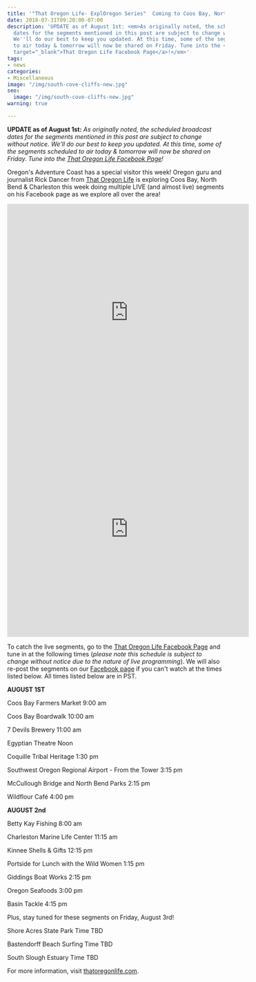 ```yaml
---
title: '"That Oregon Life- ExplOregon Series"  Coming to Coos Bay, North Bend & Charleston!'
date: 2018-07-31T09:20:00-07:00
description: 'UPDATE as of August 1st: <em>As originally noted, the scheduled broadcast
  dates for the segments mentioned in this post are subject to change without notice.
  We''ll do our best to keep you updated. At this time, some of the segments scheduled
  to air today & tomorrow will now be shared on Friday. Tune into the <a href="https://www.facebook.com/ThatOregonLife/"
  target="_blank">That Oregon Life Facebook Page</a>!</em>'
tags:
- news
categories:
- Miscellaneous
image: "/img/south-cove-cliffs-new.jpg"
seo:
  image: "/img/south-cove-cliffs-new.jpg"
warning: true

---
```

<strong>UPDATE as of August 1st:</strong> <em>As originally noted, the scheduled broadcast dates for the segments mentioned in this post are subject to change without notice. We'll do our best to keep you updated. At this time, some of the segments scheduled to air today &amp; tomorrow will now be shared on Friday. Tune into the <a href="https://www.facebook.com/ThatOregonLife/">That Oregon Life Facebook Page</a>!</em>



Oregon's Adventure Coast has a special visitor this week! Oregon guru and journalist Rick Dancer from <a href="https://www.facebook.com/ThatOregonLife" target="_blank" rel="noopener noreferrer">That Oregon Life</a> is exploring Coos Bay, North Bend &amp; Charleston this week doing multiple LIVE (and almost live) segments on his Facebook page as we explore all over the area!



<iframe style="border: none; overflow: hidden;" src="https://www.facebook.com/plugins/video.php?href=https%3A%2F%2Fwww.facebook.com%2FThatOregonLife%2Fvideos%2F1759631577468602%2F&amp;show_text=1&amp;width=560" width="560" height="501" frameborder="0" scrolling="no" allowfullscreen="allowfullscreen"></iframe>



<iframe style="border: none; overflow: hidden;" src="https://www.facebook.com/plugins/video.php?href=https%3A%2F%2Fwww.facebook.com%2FThatOregonLife%2Fvideos%2F1765962150168878%2F&amp;show_text=1&amp;width=560" width="560" height="501" frameborder="0" scrolling="no" allowfullscreen="allowfullscreen"></iframe>



To catch the live segments, go to the <a href="https://www.facebook.com/ThatOregonLife/">That Oregon Life Facebook Page</a> and tune in at the following times (<em>please note</em><em> this schedule is subject to change without notice due to the nature of live programming</em>). We will also re-post the segments on our <a href="https://www.facebook.com/OregonsAdventureCoast/">Facebook page</a> if you can't watch at the times listed below. All times listed below are in PST.



<strong>AUGUST 1ST</strong>

Coos Bay Farmers Market 9:00 am

Coos Bay Boardwalk 10:00 am

7 Devils Brewery 11:00 am

Egyptian Theatre Noon

Coquille Tribal Heritage 1:30 pm

Southwest Oregon Regional Airport - From the Tower 3:15 pm

McCullough Bridge and North Bend Parks 2:15 pm

Wildflour Café 4:00 pm



<strong>AUGUST 2nd</strong>

Betty Kay Fishing 8:00 am

Charleston Marine Life Center 11:15 am

Kinnee Shells &amp; Gifts 12:15 pm

Portside for Lunch with the Wild Women 1:15 pm

Giddings Boat Works 2:15 pm

Oregon Seafoods 3:00 pm

Basin Tackle 4:15 pm



Plus, stay tuned for these segments on Friday, August 3rd!

Shore Acres State Park Time TBD

Bastendorff Beach Surfing Time TBD

South Slough Estuary Time TBD



For more information, visit <a href="https://thatoregonlife.com/">thatoregonlife.com</a>.